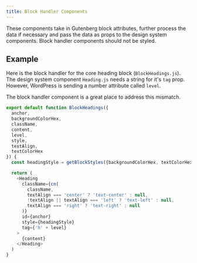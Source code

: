 ```yaml
---
title: Block Handler Components
---
```


These components take in Gutenberg block attributes, further process the data if necessary and pass the data as props to the design system components. Block handler components should not be styled.

## Example

Here is the block handler for the core heading block (`BlockHeadings.js`).
The design system component `Heading.js` needs a string for it's `tag` prop. However, WordPress is sending a number attribute called `level`.

The block handler component is a great place to address this mismatch.

```js
export default function BlockHeadings({
  anchor,
  backgroundColorHex,
  className,
  content,
  level,
  style,
  textAlign,
  textColorHex
}) {
  const headingStyle = getBlockStyles({backgroundColorHex, textColorHex, style})

  return (
    <Heading
      className={cn(
        className,
        textAlign === 'center' ? 'text-center' : null,
        !textAlign || textAlign === 'left' ? 'text-left' : null,
        textAlign === 'right' ? 'text-right' : null
      )}
      id={anchor}
      style={headingStyle}
      tag={'h' + level}
    >
      {content}
    </Heading>
  )
}
```
